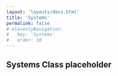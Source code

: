 ```yaml
---
layout: 'layouts/docs.html'
title: 'Systems'
permalink: false
# eleventyNavigation:
#   key: 'Systems'
#   order: 10
---
```


## Systems Class placeholder

